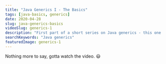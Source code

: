 ```yaml
---
title: "Java Generics I - The Basics"
tags: [java-basics, generics]
date: 2020-04-28
slug: java-generics-basics
videoSlug: generics-1
description: "First part of a short series on Java generics - this one explains the basics"
searchKeywords: "Java generics"
featuredImage: generics-1
---
```


Nothing more to say, gotta watch the video. 😃
